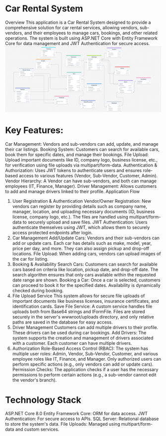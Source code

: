 # Car Rental System
Overview
This application is a Car Rental System designed to provide a comprehensive solution for car rental services, allowing vendors, sub-vendors, and their employees to manage cars, bookings, and other related operations. The system is built using ASP.NET Core with Entity Framework Core for data management and JWT Authentication for secure access.
![Alt text](GetCar-DrawSQL.png)

# Key Features:
Car Management: Vendors and sub-vendors can add, update, and manage their car listings.
Booking System: Customers can search for available cars, book them for specific dates, and manage their bookings.
File Upload: Upload important documents like ID, company logo, business license, etc., for verification using file uploads via multipart/form-data.
Authentication & Authorization: Uses JWT tokens to authenticate users and ensures role-based access to various features (Vendor, Sub-Vendor, Customer, Admin).
Vendor Hierarchy: A Vendor can have sub-vendors, and both can manage employees (IT, Finance, Manager).
Driver Management: Allows customers to add and manage drivers linked to their profile.
Application Flow
1. User Registration & Authentication
Vendor/Owner Registration: New vendors can register by providing details such as company name, manager, location, and uploading necessary documents (ID, business license, company logo, etc.). The files are handled using multipart/form-data to securely upload and save files.
JWT Authentication: Users authenticate themselves using JWT, which allows them to securely access protected endpoints after login.
2. Car Management
Add/Update Cars: Vendors and their sub-vendors can add or update cars. Each car has details such as make, model, year, price per day, and more. They can also assign pickup and drop-off locations.
File Upload: When adding cars, vendors can upload images of the car for listing.
3. Booking & Availability
Search Cars: Customers can search for available cars based on criteria like location, pickup date, and drop-off date. The search algorithm ensures that only cars available within the requested date range are shown.
Booking a Car: Once a car is selected, customers can proceed to book it for the specified dates. Availability is dynamically checked during booking.
4. File Upload Service
This system allows for secure file uploads of important documents like business licenses, insurance certificates, and identification cards.
Save File Service: A custom service handles file uploads both from Base64 strings and IFormFile. Files are stored securely in the server's wwwroot/uploads directory, and only relative paths are saved in the database for easy access.
5. Driver Management
Customers can add multiple drivers to their profile. These drivers can be used during car bookings.
Add Drivers: The system supports the creation and management of drivers associated with a customer. Each customer can have multiple drivers.
6. Authorization
Role-Based Access Control (RBAC): The system has multiple user roles: Admin, Vendor, Sub-Vendor, Customer, and various employee roles like IT, Finance, and Manager. Only authorized users can perform specific actions (e.g., only vendors can add or update cars).
Permission Checks: The application checks if a user has the necessary permissions to perform certain actions (e.g., a sub-vendor cannot edit the vendor's branch).

# Technology Stack
ASP.NET Core 8.0
Entity Framework Core: ORM for data access.
JWT Authentication: For secure access to APIs.
SQL Server: Relational database to store the system's data.
File Uploads: Managed using multipart/form-data and custom services.
